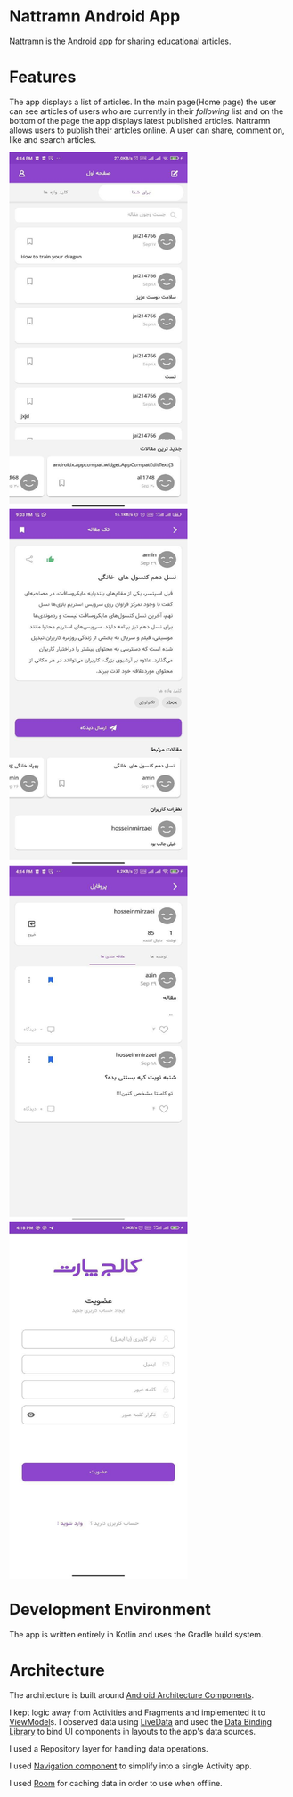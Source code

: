 Nattramn Android App
======================

Nattramn is the Android app for sharing educational articles.

# Features

The app displays a list of articles. In the main page(Home page) the user can
see articles of users who are currently in their *following* list and on the bottom
of the page the app displays latest published articles. Nattramn allows users to publish 
their articles online. A user can share, comment on, like and search articles.

<img align="center" src="app/src/main/java/com/example/nattramn/core/screenshots/home_tab_one.jpg" alt="Article Fragment" height="640" width="320">
<img align="center" src="app/src/main/java/com/example/nattramn/core/screenshots/article.jpg" alt="Article Fragment" height="640" width="320">
<img align="center" src="app/src/main/java/com/example/nattramn/core/screenshots/profile.jpg" alt="Article Fragment" height="640" width="320">
<img align="center" src="app/src/main/java/com/example/nattramn/core/screenshots/register.jpg" alt="Article Fragment" height="640" width="320">

# Development Environment

The app is written entirely in Kotlin and uses the Gradle build system.

# Architecture

The architecture is built around
[Android Architecture Components](https://developer.android.com/topic/libraries/architecture/).

I kept logic away from
Activities and Fragments and implemented it to
[ViewModel](https://developer.android.com/topic/libraries/architecture/viewmodel)s.
I observed data using
[LiveData](https://developer.android.com/topic/libraries/architecture/livedata)
and used the [Data Binding Library](https://developer.android.com/topic/libraries/data-binding/)
to bind UI components in layouts to the app's data sources.

I used a Repository layer for handling data operations.

I used [Navigation component](https://developer.android.com/guide/navigation)
to simplify into a single Activity app.

I used [Room](https://developer.android.com/jetpack/androidx/releases/room)
for caching data in order to use when offline.
